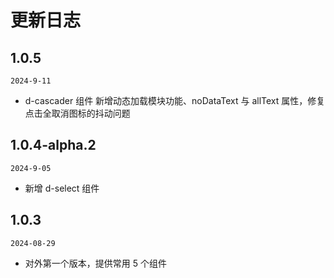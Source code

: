 # 更新日志

## 1.0.5

`2024-9-11`

- d-cascader 组件 新增动态加载模块功能、noDataText 与 allText 属性，修复 点击全取消图标的抖动问题

## 1.0.4-alpha.2

`2024-9-05`

- 新增 d-select 组件

## 1.0.3

`2024-08-29`

- 对外第一个版本，提供常用 5 个组件
